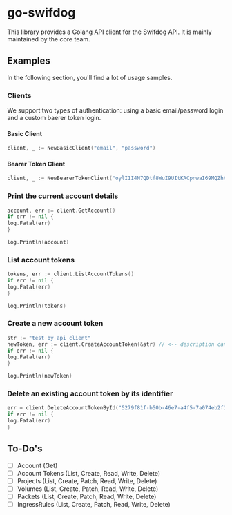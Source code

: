 # go-swifdog

This library provides a Golang API client for the Swifdog API. It is mainly maintained by the core team.

## Examples

In the following section, you'll find a lot of usage samples.

### Clients

We support two types of authentication: using a basic email/password login and a custom baerer token login.

#### Basic Client

```go
client, _ := NewBasicClient("email", "password")
```

#### Bearer Token Client

```go
client, _ := NewBearerTokenClient("oylI1I4N7QDtf8WuI9UItKACpnwaI69MQZhKELeRzJfzovMmZVdvFKzrOCCr9S7j")
```

### Print the current account details

```go
account, err := client.GetAccount()
if err != nil {
log.Fatal(err)
}

log.Println(account)
```

### List account tokens

```go
tokens, err := client.ListAccountTokens()
if err != nil {
log.Fatal(err)
}

log.Println(tokens)
```

### Create a new account token

```go
str := "test by api client"
newToken, err := client.CreateAccountToken(&str) // <-- description can be null!
if err != nil {
log.Fatal(err)
}

log.Println(newToken)
```

### Delete an existing account token by its identifier

```go
err = client.DeleteAccountTokenById("5279f81f-b50b-46e7-a4f5-7a074eb2f1e1")
if err != nil {
log.Fatal(err)
}
```

## To-Do's

- [ ] Account (Get)
- [ ] Account Tokens (List, Create, Read, Write, Delete)
- [ ] Projects (List, Create, Patch, Read, Write, Delete)
- [ ] Volumes (List, Create, Patch, Read, Write, Delete)
- [ ] Packets (List, Create, Patch, Read, Write, Delete)
- [ ] IngressRules (List, Create, Patch, Read, Write, Delete)